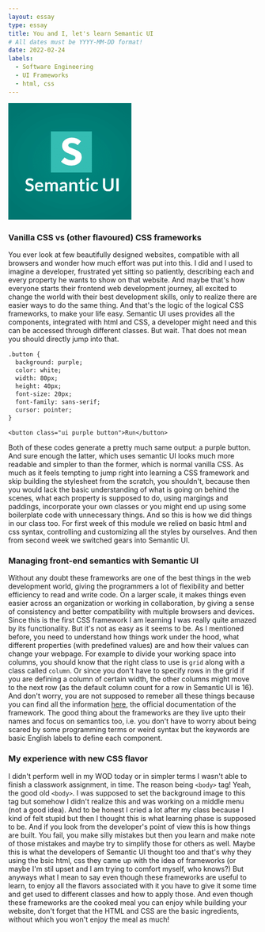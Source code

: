 ```yaml
---
layout: essay
type: essay
title: You and I, let's learn Semantic UI 
# All dates must be YYYY-MM-DD format!
date: 2022-02-24
labels:
  - Software Engineering
  - UI Frameworks
  - html, css
---
```


<img class="ui small right floated rounded image" src="../images/semantic.png">

### Vanilla CSS vs (other flavoured) CSS frameworks

You ever look at few beautifully designed websites, compatible with all browsers and wonder how much effort was put into this. I did and I used to imagine a developer, frustrated yet sitting so patiently, describing each and every property he wants to show on that website. And maybe that's how everyone starts their frontend web development journey, all excited to change the world with their best development skills, only to realize there are easier ways to do the same thing. And that's the logic of the logical CSS frameworks, to make your life easy. Semantic UI uses provides all the components, integrated with html and CSS, a developer might need and this can be accessed through different classes. But wait. That does not mean you should directly jump into that.

~~~
.button {
  background: purple;
  color: white;
  width: 80px;
  height: 40px;
  font-size: 20px;
  font-family: sans-serif;
  cursor: pointer;
}
~~~

~~~
<button class="ui purple button">Run</button>
~~~

Both of these codes generate a pretty much same output: a purple button. And sure enough the latter, which uses semantic UI looks much more readable and simpler to than the former, which is normal vanilla CSS. As much as it feels tempting to jump right into learning a CSS framework and skip building the stylesheet from the scratch, you shouldn't, because then you would lack the basic understanding of what is going on behind the scenes, what each property is supposed to do, using margings and paddings, incorporate your own classes or you might end up using some boilerplate code with unnecessary things. And so this is how we did things in our class too. For first week of this module we relied on basic html and css syntax, controlling and customizing all the styles by ourselves. And then from second week we switched gears into Semantic UI.  


### Managing front-end semantics with Semantic UI

Without any doubt these frameworks are one of the best things in the web development world, giving the programmers a lot of flexibility and better efficiency to read and write code. On a larger scale, it makes things even easier across an organization or working in collaboration, by giving a sense of consistency and better compatibility with multiple browsers and devices. Since this is the first CSS framework I am learning I was really quite amazed by its functionality. But it's not as easy as it seems to be. As I mentioned before, you need to understand how things work under the hood, what different properties (with predefined values) are and how their values can change your webpage. For example to divide your working space into columns, you should know that the right class to use is `grid` along with a class called `column`. Or since you don't have to specify rows in the grid if you are defining a column of certain width, the other columns might move to the next row (as the default column count for a row in Semantic UI is 16). And don't worry, you are not supposed to remeber all these things because you can find all the information [here](https://semantic-ui.com/), the official documentation of the framework. The good thing about the frameworks are they live upto their names and focus on semantics too, i.e. you don't have to worry about being scared by some programming terms or weird syntax but the keywords are basic English labels to define each component.

### My experience with new CSS flavor

I didn't perform well in my WOD today or in simpler terms I wasn't able to finish a classwork assignment, in time. The reason being `<body>` tag! Yeah, the good old `<body>`. I was supposed to set the background image to this tag but somehow I didn't realize this and was working on a middle menu (not a good idea). And to be honest I cried a lot after my class because I kind of felt stupid but then I thought this is what learning phase is supposed to be. And if you look from the developer's point of view this is how things are built. You fail, you make silly mistakes but then you learn and make note of those mistakes and maybe try to simplify those for others as well. Maybe this is what the developers of Semantic UI thought too and that's why they using the bsic html, css they came up with the idea of frameworks (or maybe I'm stil upset and I am trying to comfort myself, who knows?) But anyways what I mean to say even though these frameworks are useful to learn, to enjoy all the flavors associated with it you have to give it some time and get used to different classes and how to apply those. And even though these frameworks are the cooked meal you can enjoy while building your website, don't forget that the HTML and CSS are the basic ingredients, without which you won't enjoy the meal as much!

